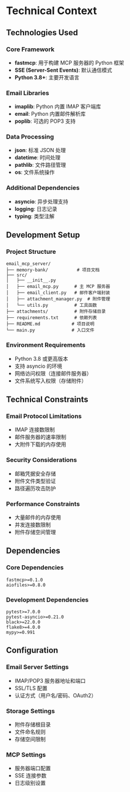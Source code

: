 # Technical Context

## Technologies Used

### Core Framework
- **fastmcp**: 用于构建 MCP 服务器的 Python 框架
- **SSE (Server-Sent Events)**: 默认通信模式
- **Python 3.8+**: 主要开发语言

### Email Libraries
- **imaplib**: Python 内置 IMAP 客户端库
- **email**: Python 内置邮件解析库
- **poplib**: 可选的 POP3 支持

### Data Processing
- **json**: 标准 JSON 处理
- **datetime**: 时间处理
- **pathlib**: 文件路径管理
- **os**: 文件系统操作

### Additional Dependencies
- **asyncio**: 异步处理支持
- **logging**: 日志记录
- **typing**: 类型注解

## Development Setup

### Project Structure
```
email_mcp_server/
├── memory-bank/           # 项目文档
├── src/
│   ├── __init__.py
│   ├── email_mcp.py      # 主 MCP 服务器
│   ├── email_client.py   # 邮件客户端封装
│   ├── attachment_manager.py  # 附件管理
│   └── utils.py          # 工具函数
├── attachments/          # 附件存储目录
├── requirements.txt      # 依赖列表
├── README.md            # 项目说明
└── main.py              # 入口文件
```

### Environment Requirements
- Python 3.8 或更高版本
- 支持 asyncio 的环境
- 网络访问权限（连接邮件服务器）
- 文件系统写入权限（存储附件）

## Technical Constraints

### Email Protocol Limitations
- IMAP 连接数限制
- 邮件服务器的速率限制
- 大附件下载的内存使用

### Security Considerations
- 邮箱凭据安全存储
- 附件文件类型验证
- 路径遍历攻击防护

### Performance Constraints
- 大量邮件的内存使用
- 并发连接数限制
- 附件存储空间管理

## Dependencies

### Core Dependencies
```
fastmcp>=0.1.0
aiofiles>=0.8.0
```

### Development Dependencies
```
pytest>=7.0.0
pytest-asyncio>=0.21.0
black>=22.0.0
flake8>=4.0.0
mypy>=0.991
```

## Configuration

### Email Server Settings
- IMAP/POP3 服务器地址和端口
- SSL/TLS 配置
- 认证方式（用户名/密码、OAuth2）

### Storage Settings
- 附件存储根目录
- 文件命名规则
- 存储空间限制

### MCP Settings
- 服务器端口配置
- SSE 连接参数
- 日志级别设置